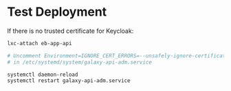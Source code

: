 # Test Deployment

If there is no trusted certificate for Keycloak:

```bash
lxc-attach eb-app-api

# Uncomment Environment=IGNORE_CERT_ERRORS=--unsafely-ignore-certificate-errors
# in /etc/systemd/system/galaxy-api-adm.service

systemctl daemon-reload
systemctl restart galaxy-api-adm.service
```
